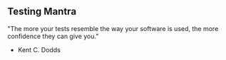 ## Testing Mantra
"The more your tests resemble the way your software is used, the more confidence they can give you."

- Kent C. Dodds